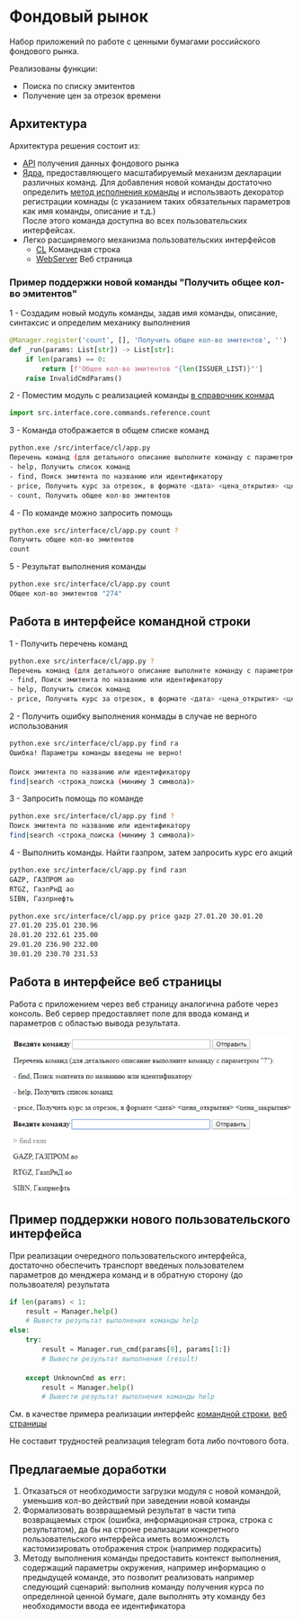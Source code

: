 # Фондовый рынок
Набор приложений по работе с ценными бумагами российского фондового рынка. 

Реализованы функции:
* Поиска по списку эмитентов 
* Получение цен за отрезок времени

## Архитектура
Архитектура решения состоит из:
* [API](src/equities) получения данных фондового рынка
* [Ядра](src/interface/core), предоставляющего масштабируемый механизм декларации различных команд. 
Для добавления новой команды достаточно определить [метод исполнения команды](src/interface/core/commands/reference/find.py) и использваоть декоратор регистрации 
комнады (с указанием таких обязательных параметров как имя команды, описание и т.д.)  
После этого команда доступна во всех пользовательских интерфейсах. 
* Легко расширяемого механизма пользовательских интерфейсов
    * [CL](src/interface/cl/app.py) Командная строка
    * [WebServer](src/interface/webserver/app.py) Веб страница

### Пример поддержки новой команды "Получить общее кол-во эмитентов"
1 - Создадим новый модуль команды, задав имя команды, описание, синтаксис и определим механику выполнения
```python
@Manager.register('count', [], 'Получить общее кол-во эмитентов', '')
def _run(params: List[str]) -> List[str]:
    if len(params) == 0:
        return [f'Общее кол-во эмитентов "{len(ISSUER_LIST)}"']
    raise InvalidCmdParams()
```

2 - Поместим модуль с реализацией команды [в справочник конмад](src/interface/core/commands/reference/__init__.py)
```python
import src.interface.core.commands.reference.count
```

3 - Команда отображается в общем списке команд
```sh
python.exe /src/interface/cl/app.py
Перечень команд (для детального описание выполните команду с параметром "?"):
- help, Получить список команд
- find, Поиск эмитента по названию или идентификатору
- price, Получить курс за отрезок, в формате <дата> <цена_открытия> <цена_закрытия>
- count, Получить общее кол-во эмитентов
```

4 - По команде можно запросить помощь
```sh
python.exe src/interface/cl/app.py count ?
Получить общее кол-во эмитентов
count
```

5 - Результат выполнения команды
```sh
python.exe src/interface/cl/app.py count
Общее кол-во эмитентов "274"
```

## Работа в интерфейсе командной строки
1 - Получить перечень команд
```sh
python.exe src/interface/cl/app.py ?
Перечень команд (для детального описание выполните команду с параметром "?"):
- find, Поиск эмитента по названию или идентификатору
- help, Получить список команд
- price, Получить курс за отрезок, в формате <дата> <цена_открытия> <цена_закрытия>
```

2 - Получить ошибку выполнения конмады в случае не верного использования
```sh
python.exe src/interface/cl/app.py find га
Ошибка! Параметры команды введены не верно!

Поиск эмитента по названию или идентификатору
find|search <строка_поиска (миниму 3 символа)>
```

3 - Запросить помощь по команде
```sh
python.exe src/interface/cl/app.py find ?
Поиск эмитента по названию или идентификатору
find|search <строка_поиска (миниму 3 символа)>
```

4 - Выполнить команды. Найти газпром, затем запросить курс его акций 
```sh
python.exe src/interface/cl/app.py find газп
GAZP, ГАЗПРОМ ао
RTGZ, ГазпРнД ао
SIBN, Газпрнефть
```

```sh
python.exe src/interface/cl/app.py price gazp 27.01.20 30.01.20
27.01.20 235.01 230.96
28.01.20 232.61 235.00
29.01.20 236.90 232.00
30.01.20 230.70 231.53
```

## Работа в интерфейсе веб страницы
Работа с приложением через веб страницу аналогична работе через консоль. Веб сервер предоставляет поле для ввода 
команд и параметров с областью вывода результата.

![](docs/webpage_cmd_help.png)
![](docs/webpage_cmd_find.png)

## Пример поддержки нового пользовательского интерфейса
При реализации очередного пользовательского интерфейса, достаточно обеспечить транспорт введеных пользователем 
параметров до менджера команд и в обратную сторону (до пользвоателя) результата

```python
if len(params) < 1:
    result = Manager.help()
    # Вывести результат выполнения команды help
else:
    try:
        result = Manager.run_cmd(params[0], params[1:])
        # Вывести результат выполнения (result)
    
    except UnknownCmd as err:
        result = Manager.help()
        # Вывести результат выполнения команды help
```

См. в качестве примера реализации интерфейс [командной строки](src/interface/cl/app.py), [веб страницы](src/interface/webserver/app.py)

Не составит трудностей реализация telegram бота либо почтового бота.  

## Предлагаемые доработки
1. Отказаться от необходимости загрузки модуля с новой командой, уменьшив кол-во действий при заведении новой команды
2. Формализовать возвращаемый результат в части типа возвращаемых строк (ошибка, информационая строка, строка с результатом), да бы на строне реализации конкретного пользовательского интерфейса иметь возможнолсть кастомизировать отображения строк (например подкрасить)
3. Методу выполнения команды предоставить контекст выполнения, содержащий параметры окружения, например информацию о предыдущей команде, это позволит реализовать например следующий сценарий:
выполнив команду получения курса по определнной ценной бумаге, дале выполнять эту команду без необходимости ввода ее идентификатора
